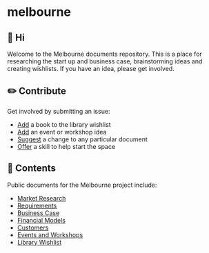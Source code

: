 # melbourne

## 👋 Hi
Welcome to the Melbourne documents repository. This is a place for researching the start up and business case, brainstorming ideas and creating wishlists. If you have an idea, please get involved.

## ✏️ Contribute
Get involved by submitting an issue:
- [Add](https://github.com/unspentspace/melbourne/issues/new?assignees=&labels=book&projects=&template=book.md&title=) a book to the library wishlist
- [Add](https://github.com/unspentspace/melbourne/issues/new?assignees=unspentspace-admin&labels=event&projects=&template=event-or-workshop.md&title=) an event or workshop idea
- [Suggest](https://github.com/unspentspace/melbourne/issues/new?assignees=&labels=documentation&projects=&template=general-change.md&title=) a change to any particular document
- [Offer](https://github.com/unspentspace/melbourne/issues/new?assignees=&labels=skills&projects=&template=offer-your-skills.md&title=Skills+on+offer) a skill to help start the space

## 📝 Contents
Public documents for the Melbourne project include:

- [Market Research](./research)
- [Requirements](./requirements)
- [Business Case](./business_case)
- [Financial Models](./financial_models)
- [Customers](./customers)
- [Events and Workshops](./workshops)
- [Library Wishlist](./library)
